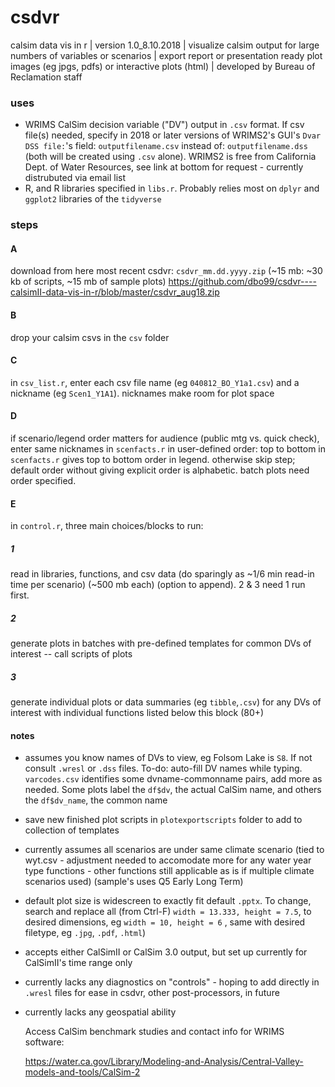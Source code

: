 # csdvr
 calsim data vis in r | 
 version 1.0_8.10.2018 | 
 visualize calsim output for large numbers of variables or scenarios | 
 export report or presentation ready plot images (eg jpgs, pdfs) or interactive plots (html)  | developed by Bureau of Reclamation staff 
 
### uses ###

- WRIMS CalSim decision variable ("DV") output in `.csv` format. If csv file(s) needed, specify in 2018 or later versions of WRIMS2's GUI's `Dvar DSS file:`'s field: `outputfilename.csv` instead of: `outputfilename.dss` (both will be created using `.csv` alone). WRIMS2 is free from California Dept. of Water Resources, see link at bottom for request - currently distrubuted via email list
- R, and R libraries specified in `libs.r`. Probably relies most on `dplyr` and `ggplot2` libraries of the `tidyverse`

### steps ###

#### A #### 
   download from here most recent csdvr: `csdvr_mm.dd.yyyy.zip` (~15 mb: ~30 kb of scripts, ~15 mb of sample plots)
   https://github.com/dbo99/csdvr----calsimII-data-vis-in-r/blob/master/csdvr_aug18.zip

#### B #### 
   drop your calsim csvs in the `csv` folder 

#### C #### 
   in `csv_list.r`, enter each csv file name (eg `040812_BO_Y1a1.csv`) and a nickname (eg `Scen1_Y1A1`). nicknames make room for plot space

#### D #### 
   if scenario/legend order matters for audience (public mtg vs. quick check), enter same nicknames in `scenfacts.r` in user-defined order: top to bottom in `scenfacts.r` gives top to bottom order in legend. otherwise skip step; default order without  giving explicit order is alphabetic. batch plots need order specified. 

#### E ####
   in `control.r`, three main choices/blocks to run:

##### 1 #####
 read in libraries,  functions, and csv data (do sparingly as ~1/6 min read-in time per scenario) (~500 mb each) (option to append). 2 & 3 need 1 run first.
  
##### 2 #####
 generate plots in batches with pre-defined templates for common DVs of interest -- call scripts of plots
  
##### 3 #####
 generate individual plots or data summaries (eg `tibble`,`.csv`) for any DVs of interest with individual functions listed
   below this block (80+)

#### notes ####
- assumes you know names of DVs to view, eg Folsom Lake is `S8`. If not consult `.wresl` or `.dss` files. To-do: auto-fill DV names while typing. `varcodes.csv` identifies some dvname-commonname pairs, add more as needed. Some plots label the `df$dv`, the actual CalSim name, and others the `df$dv_name`, the common name 
- save new finished plot scripts in `plotexportscripts` folder to add to collection of templates
- currently assumes all scenarios are under same climate scenario (tied to wyt.csv - adjustment needed to accomodate more for any water  year type functions - other functions still applicable as is if multiple climate scenarios used) (sample's uses Q5 Early Long Term)
- default plot size is widescreen to exactly fit default `.pptx`. To change, search and replace all (from Ctrl-F) `width = 13.333, height = 7.5`, to desired dimensions, eg `width = 10, height = 6` , same with desired filetype, eg `.jpg`, `.pdf`, `.html`)
- accepts either CalSimII or CalSim 3.0 output, but set up currently for CalSimII's time range only
- currently lacks any diagnostics on "controls" - hoping to add directly in `.wresl` files for ease in csdvr, other post-processors, in future
- currently lacks any geospatial ability
  
  Access CalSim benchmark studies and contact info for WRIMS software:
  
  https://water.ca.gov/Library/Modeling-and-Analysis/Central-Valley-models-and-tools/CalSim-2

